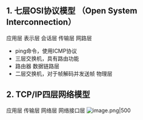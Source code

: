 
## 1. 七层OSI协议模型 （Open System Interconnection）

应用层
表示层
会话层
传输层
网路层     
- ping命令，使用ICMP协议
- 三层交换机，具有路由功能
- 路由器
数据链路层
- 二层交换机，对于帧解码并发送帧
物理层
## 2. TCP/IP四层网络模型

应用层
传输层
网络层
网络接口层
![image.png|500](https://s2.loli.net/2023/09/22/8PxNKFhy72ekb1n.png)


